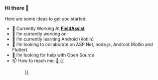 ### Hi there 👋

<!--
**himanshusaini111/himanshusaini111** is a ✨ _special_ ✨ repository because its `README.md` (this file) appears on your GitHub profile.-->

Here are some ideas to get you started:

- :office: Currently Working At [**FieldAssist**](https://www.linkedin.com/company/fieldassist/)
- 🔭 I’m currently working on 
- 🌱 I’m currently learning Android (Kotlin)
- 👯 I’m looking to collaborate on ASP.Net, node.js, Android (Kotlin and Flutter)
- 🤔 I’m looking for help with Open Source
- 📫 How to reach me: [:email:](mailto:himanshusaini1100@gmail.com) [{{<figure src = "static/res/svg/linkedin.svg">}}](https://www.linkedin.com/in/himanshu-saini-154b8611b/)
<!-- - 💬 Ask me about ...
- 😄 Pronouns: ...
- ⚡ Fun fact: ...-->

